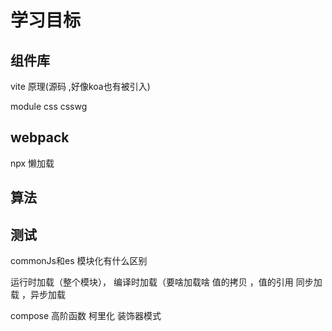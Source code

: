 # 学习目标

## 组件库

vite 原理(源码 ,好像koa也有被引入)

module css
csswg

## webpack

npx
懒加载

## 算法

## 测试

commonJs和es 模块化有什么区别

运行时加载（整个模块）， 编译时加载（要啥加载啥
值的拷贝 ，值的引用
同步加载 ，异步加载

compose
高阶函数
柯里化
装饰器模式